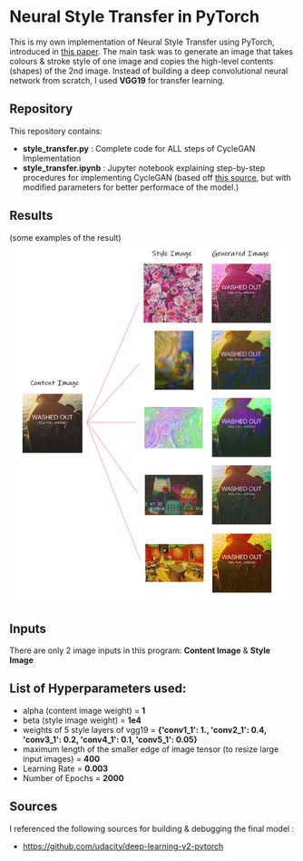 # Neural Style Transfer in PyTorch

This is my own implementation of Neural Style Transfer using PyTorch, introduced in [this paper](https://www.cv-foundation.org/openaccess/content_cvpr_2016/papers/Gatys_Image_Style_Transfer_CVPR_2016_paper.pdf).
The main task was to generate an image that takes colours & stroke style of one image and copies the high-level contents (shapes) of the 2nd image.
Instead of building a deep convolutional neural network from scratch, I used **VGG19** for transfer learning. 

## Repository 

This repository contains:
* **style_transfer.py** : Complete code for ALL steps of CycleGAN Implementation
* **style_transfer.ipynb** : Jupyter notebook explaining step-by-step procedures for implementing CycleGAN 
                      (based off [this source](https://github.com/udacity/deep-learning-v2-pytorch/tree/master/style_transfer), but with modified parameters for better performace of the model.)
					  
## Results

(some examples of the result)
<img src="result.png">

## Inputs

There are only 2 image inputs in this program: **Content Image** & **Style Image**

## List of Hyperparameters used:

* alpha (content image weight) = **1**
* beta (style image weight) = **1e4**  
* weights of 5 style layers of vgg19 = **{'conv1_1': 1., 'conv2_1': 0.4, 'conv3_1': 0.2, 'conv4_1': 0.1, 'conv5_1': 0.05}**
* maximum length of the smaller edge of image tensor (to resize large input images)  = **400**
* Learning Rate = **0.003**
* Number of Epochs = **2000**

## Sources

I referenced the following sources for building & debugging the final model :

* https://github.com/udacity/deep-learning-v2-pytorch
